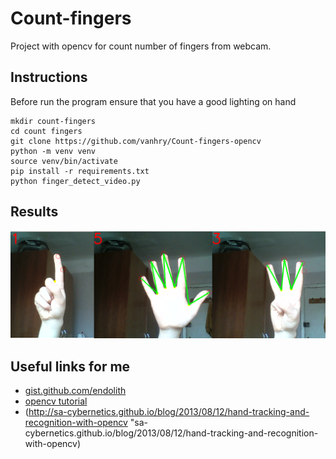 # Count-fingers
Project with opencv for count number of fingers from webcam.

## Instructions
Before run the program ensure that you have a good lighting on hand

```shell
mkdir count-fingers
cd count fingers
git clone https://github.com/vanhry/Count-fingers-opencv
python -m venv venv
source venv/bin/activate
pip install -r requirements.txt
python finger_detect_video.py
```

## Results
![screen](res1.png)

## Useful links for me

* [gist.github.com/endolith](https://gist.github.com/endolith/250860)
* [opencv tutorial](https://docs.opencv.org/3.0-beta/doc/py_tutorials/py_tutorials.html)
* (http://sa-cybernetics.github.io/blog/2013/08/12/hand-tracking-and-recognition-with-opencv "sa-cybernetics.github.io/blog/2013/08/12/hand-tracking-and-recognition-with-opencv)
